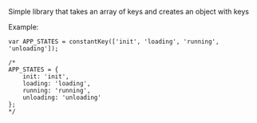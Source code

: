 Simple library that takes an array of keys and creates an object with keys

Example:

```
var APP_STATES = constantKey(['init', 'loading', 'running', 'unloading']);

/*
APP_STATES = {
    init: 'init',
    loading: 'loading',
    running: 'running',
    unloading: 'unloading'
};
*/